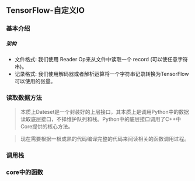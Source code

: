 ## TensorFlow-自定义IO

### 基本介绍

##### 架构

* 文件格式: 我们使用 Reader Op来从文件中读取一个 record (可以使任意字符串)。
* 记录格式: 我们使用解码器或者解析运算将一个字符串记录转换为TensorFlow可以使用的张量。


### 读取数据方法
> 本质上Dateset是一个封装好的上层接口，其本质上是调用Python中的数据读取底层接口，不择维护队列和栈。Python中的底层接口调用了C++中Core提供的核心方法。

> 现在需要根据一根成熟的代码编译完整的代码来阅读相关的函数调用过程。


### 调用栈




### core中的函数